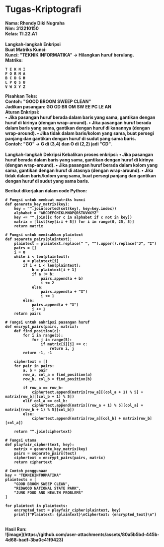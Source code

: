 # Tugas-Kriptografi
<b>Nama: Rhendy Diki Nugraha<b><br>
<b>Nim: 312210150<b><br>
<b>Kelas: TI.22.A1<b><br><br>
Langkah-langkah Enkripsi <br>
Buat Matriks Kunci:
<br>
Kunci: "TEKNIK INFORMATIKA" -> Hilangkan huruf berulang.
<br>
Matriks:
```
T E K N I
F O R M A
B C D G H
L P Q S U
V W X Y Z
```
Pisahkan Teks:
<br>
Contoh: "GOOD BROOM SWEEP CLEAN"
<br>
Jadikan pasangan: GO OD BR OM SW EE PC LE AN
<br>
Aturan Enkripsi:
<br>
• Jika pasangan huruf berada dalam baris yang sama, gantikan dengan huruf di kirinya (dengan wrap-around).
• Jika pasangan huruf berada dalam baris yang sama, gantikan dengan huruf di kanannya (dengan wrap-around).
• Jika tidak dalam baris/kolom yang sama, buat persegi panjang dan gantikan dengan huruf di sudut yang sama baris.
<br>
Contoh: "GO" -> G di (3,4) dan O di (2,2) jadi "CD".
<br><br>
Langkah-langkah Dekripsi
Kebalikan proses enkripsi:
• Jika pasangan huruf berada dalam baris yang sama, gantikan dengan huruf di kirinya (dengan wrap-around).
• Jika pasangan huruf berada dalam kolom yang sama, gantikan dengan huruf di atasnya (dengan wrap-around).
• Jika tidak dalam baris/kolom yang sama, buat persegi panjang dan gantikan dengan huruf di sudut yang sama baris.

Berikut dikerjakan dalam code Python:
```
# Fungsi untuk membuat matriks kunci
def generate_key_matrix(key):
    key = "".join(sorted(set(key), key=key.index))
    alphabet = "ABCDEFGHIKLMNOPQRSTUVWXYZ"
    key += "".join([c for c in alphabet if c not in key])
    matrix = [list(key[i:i + 5]) for i in range(0, 25, 5)]
    return matrix

# Fungsi untuk memisahkan plaintext
def separate_pairs(plaintext):
    plaintext = plaintext.replace(" ", "").upper().replace("J", "I")
    pairs = []
    i = 0
    while i < len(plaintext):
        a = plaintext[i]
        if i + 1 < len(plaintext):
            b = plaintext[i + 1]
            if a != b:
                pairs.append(a + b)
                i += 2
            else:
                pairs.append(a + "X")
                i += 1
        else:
            pairs.append(a + "X")
            i += 1
    return pairs

# Fungsi untuk enkripsi pasangan huruf
def encrypt_pairs(pairs, matrix):
    def find_position(c):
        for i in range(5):
            for j in range(5):
                if matrix[i][j] == c:
                    return i, j
        return -1, -1

    ciphertext = []
    for pair in pairs:
        a, b = pair
        row_a, col_a = find_position(a)
        row_b, col_b = find_position(b)

        if row_a == row_b:
            ciphertext.append(matrix[row_a][(col_a + 1) % 5] + matrix[row_b][(col_b + 1) % 5])
        elif col_a == col_b:
            ciphertext.append(matrix[(row_a + 1) % 5][col_a] + matrix[(row_b + 1) % 5][col_b])
        else:
            ciphertext.append(matrix[row_a][col_b] + matrix[row_b][col_a])

    return "".join(ciphertext)

# Fungsi utama
def playfair_cipher(text, key):
    matrix = generate_key_matrix(key)
    pairs = separate_pairs(text)
    ciphertext = encrypt_pairs(pairs, matrix)
    return ciphertext

# Contoh penggunaan
key = "TEKNIKINFORMATIKA"
plaintexts = [
    "GOOD BROOM SWEEP CLEAN",
    "REDWOOD NATIONAL STATE PARK",
    "JUNK FOOD AND HEALTH PROBLEMS"
]

for plaintext in plaintexts:
    encrypted_text = playfair_cipher(plaintext, key)
    print(f"Plaintext: {plaintext}\nCiphertext: {encrypted_text}\n")
```
<br>
Hasil Run:<br>
![image](https://github.com/user-attachments/assets/80a5b5bd-445b-4d68-badf-3ba0c41f9423)

